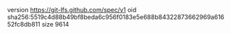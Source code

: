 version https://git-lfs.github.com/spec/v1
oid sha256:5519c4d88b49bf8beda6c956f0183e5e688b84322873662969a61652fc8db811
size 9614
